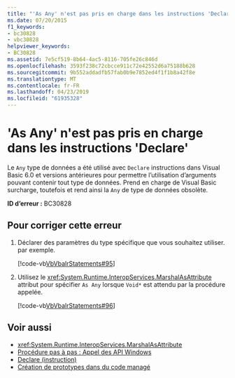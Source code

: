 ```yaml
---
title: "'As Any' n'est pas pris en charge dans les instructions 'Declare'"
ms.date: 07/20/2015
f1_keywords:
- bc30828
- vbc30828
helpviewer_keywords:
- BC30828
ms.assetid: 7e5cf519-8b64-4ac5-8116-705fe26c846d
ms.openlocfilehash: 3593f238c72cbcce911c72e42552d6a75188b628
ms.sourcegitcommit: 9b552addadfb57fab0b9e7852ed4f1f1b8a42f8e
ms.translationtype: MT
ms.contentlocale: fr-FR
ms.lasthandoff: 04/23/2019
ms.locfileid: "61935328"
---
```

# <a name="as-any-is-not-supported-in-declare-statements"></a>'As Any' n'est pas pris en charge dans les instructions 'Declare'
Le `Any` type de données a été utilisé avec `Declare` instructions dans Visual Basic 6.0 et versions antérieures pour permettre l’utilisation d’arguments pouvant contenir tout type de données. Prend en charge de Visual Basic surcharge, toutefois et rend ainsi la `Any` de type de données obsolète.  
  
 **ID d’erreur :** BC30828  
  
## <a name="to-correct-this-error"></a>Pour corriger cette erreur  
  
1. Déclarer des paramètres du type spécifique que vous souhaitez utiliser. par exemple.  
  
     [!code-vb[VbVbalrStatements#95](~/samples/snippets/visualbasic/VS_Snippets_VBCSharp/VbVbalrStatements/VB/class5.vb#95)]  
  
2. Utilisez le <xref:System.Runtime.InteropServices.MarshalAsAttribute> attribut pour spécifier `As Any` lorsque `Void*` est attendu par la procédure appelée.  
  
     [!code-vb[VbVbalrStatements#96](~/samples/snippets/visualbasic/VS_Snippets_VBCSharp/VbVbalrStatements/VB/class5.vb#96)]  
  
## <a name="see-also"></a>Voir aussi

- <xref:System.Runtime.InteropServices.MarshalAsAttribute>
- [Procédure pas à pas : Appel des API Windows](../../../visual-basic/programming-guide/com-interop/walkthrough-calling-windows-apis.md)
- [Declare (instruction)](../../../visual-basic/language-reference/statements/declare-statement.md)
- [Création de prototypes dans du code managé](../../../framework/interop/creating-prototypes-in-managed-code.md)

